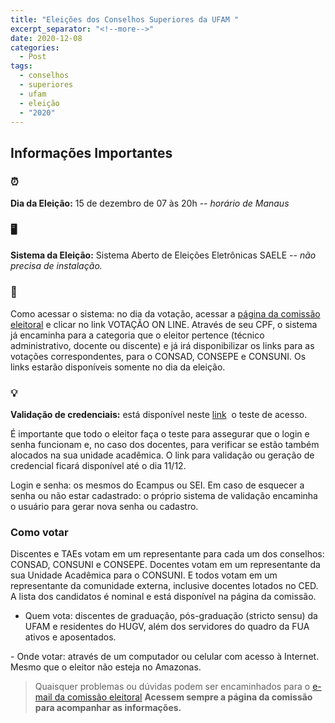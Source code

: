 ```yaml
---
title: "Eleições dos Conselhos Superiores da UFAM "
excerpt_separator: "<!--more-->"
date: 2020-12-08
categories:
  - Post
tags:
  - conselhos
  - superiores
  - ufam
  - eleição
  - "2020"
---
```


## Informações Importantes

### ⏰ 

**Dia da Eleição:** 15 de dezembro de 07 às 20h -- *horário de Manaus*

### 🖥️

**Sistema da Eleição:** Sistema Aberto de Eleições Eletrônicas SAELE -- *não precisa de instalação.*

### 🔑

Como acessar o sistema: no dia da votação, acessar a [página da comissão eleitoral](https://ufam.edu.br/conselhos-superiores.html) e clicar no link VOTAÇÃO ON LINE. Através de seu CPF, o sistema já encaminha para a categoria que o eleitor pertence (técnico administrativo, docente ou discente) e já irá disponibilizar os links para as votações correspondentes, para o CONSAD, CONSEPE e CONSUNI. Os links estarão disponíveis somente no dia da eleição.

### 💡

**Validação de credenciais:** está disponível neste [link](https://credenciamento.ufam.edu.br/home/index)  o teste de acesso. 

É importante que todo o eleitor faça o teste para assegurar que o login e senha funcionam e, no caso dos docentes, para verificar se estão também alocados na sua unidade acadêmica. O link para validação ou geração de credencial ficará disponível até o dia 11/12. 

Login e senha: os mesmos do Ecampus ou SEI. Em caso de esquecer a senha ou não estar cadastrado: o próprio sistema de validação encaminha o usuário para gerar nova senha ou cadastro.

### Como votar

Discentes e TAEs votam em um representante para cada um dos conselhos: CONSAD, CONSUNI e CONSEPE. Docentes votam em um representante da sua Unidade Acadêmica para o CONSUNI. E todos votam em um representante da comunidade externa, inclusive docentes lotados no CED. A lista dos candidatos é nominal e está disponível na página da comissão.

- Quem vota: discentes de graduação, pós-graduação (stricto sensu) da UFAM e residentes do HUGV, além dos servidores do quadro da FUA ativos e aposentados.

- Onde votar: através de um computador ou celular com acesso à Internet. Mesmo que o eleitor não esteja no Amazonas. 


> Quaisquer problemas ou dúvidas podem ser encaminhados para o [e-mail da comissão eleitoral](comissaoeleitoralconselhos@ufam.edu.br)
>**Acessem sempre a página da comissão para acompanhar as informações.**


